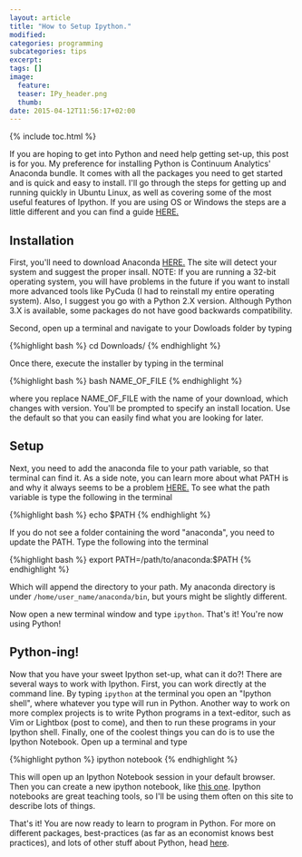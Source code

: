 ```yaml
---
layout: article
title: "How to Setup Ipython."
modified:
categories: programming
subcategories: tips
excerpt:
tags: []
image:
  feature:
  teaser: IPy_header.png
  thumb:
date: 2015-04-12T11:56:17+02:00
---
```

{% include toc.html %}

If you are hoping to get into Python and need help getting set-up, this post is for you.  My preference for installing Python is Continuum Analytics' Anaconda bundle.  It comes with all the packages you need to get started and is quick and easy to install.  I'll go through the steps for getting up and running quickly in Ubuntu Linux, as well as covering some of the most useful features of Ipython.  If you are using OS or Windows the steps are a little different and you can find a guide <a href="https://store.continuum.io/static/img/Anaconda-Quickstart.pdf" target="_blank">HERE.</a>

Installation
------------

First, you'll need to download Anaconda <a href="https://store.continuum.io/cshop/anaconda/" target="_blank">HERE.</a>  The site will detect your system and suggest the proper insall.  NOTE: If you are running a 32-bit operating system, you will have problems in the future if you want to install more advanced tools like PyCuda (I had to reinstall my entire operating system).  Also, I suggest you go with a Python 2.X version.  Although Python 3.X is available, some packages do not have good backwards compatibility.

Second, open up a terminal and navigate to your Dowloads folder by typing

{%highlight bash %}
cd Downloads/
{% endhighlight %}

Once there, execute the installer by typing in the terminal

{%highlight bash %}
bash NAME_OF_FILE
{% endhighlight %}

where you replace NAME_OF_FILE with the name of your download, which changes with version.  You'll be prompted to specify an install location.  Use the default so that you can easily find what you are looking for later.


Setup
--------
Next, you need to add the anaconda file to your path variable, so that terminal can find it.  As a side note, you can learn more about what PATH is and why it always seems to be a problem <a href="http://www.linfo.org/path_env_var.html" target="_blank">HERE.</a>  To see what the path variable is type the following in the terminal

{%highlight bash %}
echo $PATH
{% endhighlight %}

If you do not see a folder containing the word "anaconda", you need to update the PATH.  Type the following into the terminal

{%highlight bash %}
export PATH=/path/to/anaconda:$PATH
{% endhighlight %}

Which will append the directory to your path.  My anaconda directory is under <code>/home/user_name/anaconda/bin</code>, but yours might be slightly different.

Now open a new terminal window and type <code>ipython</code>.  That's it!  You're now using Python!

Python-ing!
-----------
Now that you have your sweet Ipython set-up, what can it do?!  There are several ways to work with Ipython.  First, you can work directly at the command line.  By typing <code>ipython</code> at the terminal you open an "Ipython shell", where whatever you type will run in Python.  Another way to work on more complex projects is to write Python programs in a text-editor, such as Vim or Lightbox (post to come), and then to run these programs in your Ipython shell.  Finally, one of the coolest things you can do is to use the Ipython Notebook.  Open up a terminal and type

{%highlight python %}
ipython notebook
{% endhighlight %}

This will open up an Ipython Notebook session in your default browser.  Then you can create a new ipython notebook, like <a href="http://nbviewer.ipython.org/github/tyler-abbot/tyler-abbot.github.io/tree/master/misc/test.ipynb" target="_blank">this one</a>.  Ipython notebooks are great teaching tools, so I'll be using them often on this site to describe lots of things.

That's it!  You are now ready to learn to program in Python.  For more on different packages, best-practices (as far as an economist knows best practices), and lots of other stuff about Python, head <a href="{{ site.url }}/programming/python.html" target="_blank">here</a>. 


